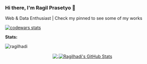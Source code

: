 ### Hi there, I'm Ragil Prasetyo 👋
Web & Data Enthusiast | Check my pinned to see some of my works

<!--
**ragilhadi/ragilhadi** is a ✨ _special_ ✨ repository because its `README.md` (this file) appears on your GitHub profile.

Here are some ideas to get you started:

- 🔭 I’m currently working on ...
- 🌱 I’m currently learning ...
- 👯 I’m looking to collaborate on ...
- 🤔 I’m looking for help with ...
- 💬 Ask me about ...
- 📫 How to reach me: ...
- 😄 Pronouns: ...
- ⚡ Fun fact: ...
-->

<a href="https://www.codewars.com/users/ragilhadi">
  <img src="https://www.codewars.com/users/ragilhadi/badges/large" alt="codewars stats" />
</a>

**Stats:**

<img src="https://komarev.com/ghpvc/?username=ragilhadi" alt="ragilhadi">

<p align="center">
  <a href="https://github.com/ragilhadi">
    <img align="center" src="https://github-readme-stats.vercel.app/api/top-langs/?username=ragilhadi&hide=html" />
  </a>
  <a href="https://github.com/ragilhadi">
    <img align="center" src="https://github-readme-stats.vercel.app/api?username=ragilhadi&show_icons=true&line_height=40&count_private=true" alt="Ragilhadi's GitHub Stats" />
  </a>
</p>
